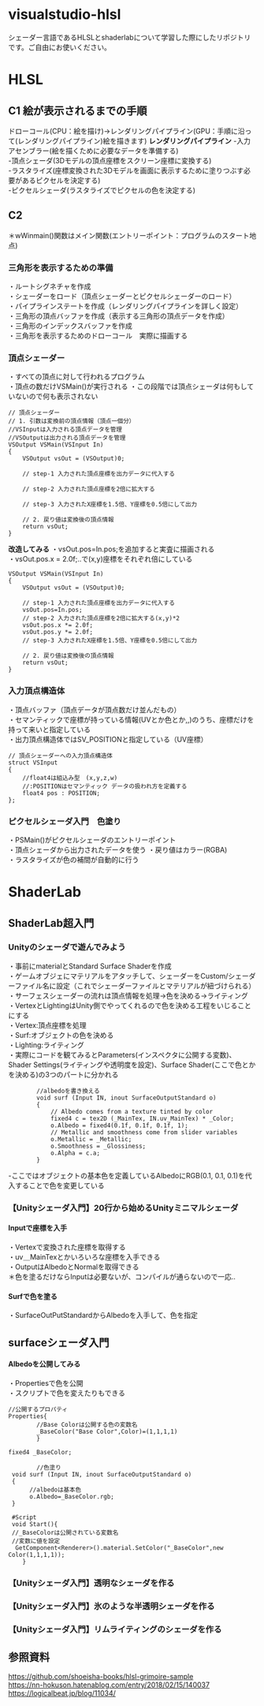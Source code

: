 # visualstudio-hlsl
シェーダー言語であるHLSLとshaderlabについて学習した際にしたリポジトリです。ご自由にお使いください。  

# HLSL
## C1 絵が表示されるまでの手順
ドローコール(CPU：絵を描け)→レンダリングパイプライン(GPU：手順に沿って(レンダリングパイプライン)絵を描きます)
**レンダリングパイプライン**
-入力アセンブラー(絵を描くために必要なデータを準備する)  
-頂点シェーダ(3Dモデルの頂点座標をスクリーン座標に変換する)  
-ラスタライズ(座標変換された3Dモデルを画面に表示するために塗りつぶす必要があるピクセルを決定する)  
-ピクセルシェーダ(ラスタライズでピクセルの色を決定する)  

## C2 
＊wWinmain()関数はメイン関数(エントリーポイント：プログラムのスタート地点)

### 三角形を表示するための準備
・ルートシグネチャを作成  
・シェーダーをロード（頂点シェーダーとピクセルシェーダーのロード）  
・パイプラインステートを作成（レンダリングパイプラインを詳しく設定）  
・三角形の頂点バッファを作成（表示する三角形の頂点データを作成）  
・三角形のインデックスバッファを作成  
・三角形を表示するためのドローコール　実際に描画する  
### 頂点シェーダー
・すべての頂点に対して行われるプログラム  
・頂点の数だけVSMain()が実行される
・この段階では頂点シェーダは何もしていないので何も表示されない  
```
// 頂点シェーダー
// 1. 引数は変換前の頂点情報（頂点一個分）
//VSInputは入力される頂点データを管理
//VSOutputは出力される頂点データを管理
VSOutput VSMain(VSInput In)
{
    VSOutput vsOut = (VSOutput)0;

    // step-1 入力された頂点座標を出力データに代入する

    // step-2 入力された頂点座標を2倍に拡大する

    // step-3 入力されたX座標を1.5倍、Y座標を0.5倍にして出力

    // 2. 戻り値は変換後の頂点情報
    return vsOut;
}
```
**改造してみる**
・vsOut.pos=In.pos;を追加すると実査に描画される  
・vsOut.pos.x = 2.0f;..で(x,y)座標をそれぞれ倍にしている  
```
VSOutput VSMain(VSInput In)
{
    VSOutput vsOut = (VSOutput)0;

    // step-1 入力された頂点座標を出力データに代入する
    vsOut.pos=In.pos;
    // step-2 入力された頂点座標を2倍に拡大する(x,y)*2
    vsOut.pos.x *= 2.0f;
    vsOut.pos.y *= 2.0f;
    // step-3 入力されたX座標を1.5倍、Y座標を0.5倍にして出力

    // 2. 戻り値は変換後の頂点情報
    return vsOut;
}
```
### 入力頂点構造体
・頂点バッファ（頂点データが頂点数だけ並んだもの）  
・セマンティックで座標が持っている情報(UVとか色とか,,)のうち、座標だけを持って来いと指定している  
・出力頂点構造体ではSV_POSITIONと指定している（UV座標）  
```
// 頂点シェーダーへの入力頂点構造体
struct VSInput
{
    //float4は組込み型　(x,y,z,w)
    //:POSITIONはセマンティック データの扱われ方を定義する
    float4 pos : POSITION;
};
```

### ピクセルシェーダ入門　色塗り
・PSMain()がピクセルシェーダのエントリーポイント  
・頂点シェーダから出力されたデータを使う
・戻り値はカラー(RGBA)  
・ラスタライズが色の補間が自動的に行う  

# ShaderLab
## ShaderLab超入門
### Unityのシェーダで遊んでみよう  
・事前にmaterialとStandard Surface Shaderを作成  
・ゲームオブジェにマテリアルをアタッチして、シェーダーをCustom/シェーダーファイル名に設定（これでシェーダーファイルとマテリアルが紐づけられる）  
・サーフェスシェーダーの流れは頂点情報を処理→色を決める→ライティング  
・VertexとLightingはUnity側でやってくれるので色を決める工程をいじることにする  
・Vertex:頂点座標を処理  
・Surf:オブジェクトの色を決める  
・Lighting:ライティング  
・実際にコードを観てみるとParameters(インスペクタに公開する変数)、Shader Settings(ライティングや透明度を設定)、Surface Shader(ここで色とかを決める)の3つのパートに分かれる
```
        //albedoを書き換える
        void surf (Input IN, inout SurfaceOutputStandard o)
        {
            // Albedo comes from a texture tinted by color
            fixed4 c = tex2D (_MainTex, IN.uv_MainTex) * _Color;
            o.Albedo = fixed4(0.1f, 0.1f, 0.1f, 1);
            // Metallic and smoothness come from slider variables
            o.Metallic = _Metallic;
            o.Smoothness = _Glossiness;
            o.Alpha = c.a;
        }
```
-ここではオブジェクトの基本色を定義しているAlbedoにRGB(0.1, 0.1, 0.1)を代入することで色を変更している

### 【Unityシェーダ入門】20行から始めるUnityミニマルシェーダ
#### Inputで座標を入手
・Vertexで変換された座標を取得する  
・uv＿MainTexとかいろいろな座標を入手できる  
・OutputはAlbedoとNormalを取得できる  
＊色を塗るだけならInputは必要ないが、コンパイルが通らないので一応..  

#### Surfで色を塗る
・SurfaceOutPutStandardからAlbedoを入手して、色を指定  

## surfaceシェーダ入門
#### Albedoを公開してみる
・Propertiesで色を公開  
・スクリプトで色を変えたりもできる  
```
//公開するプロパティ
Properties{
        //Base Colorは公開する色の変数名
        _BaseColor("Base Color",Color)=(1,1,1,1)
        }
        
fixed4 _BaseColor;
        
        //色塗り
 void surf (Input IN, inout SurfaceOutputStandard o)
 {
      //albedoは基本色
      o.Albedo=_BaseColor.rgb;
 }
 
 #Script
 void Start(){
 //_BaseColorは公開されている変数名
 //変数に値を設定
  GetComponent<Renderer>().material.SetColor("_BaseColor",new Color(1,1,1,1));
    }
```
### 【Unityシェーダ入門】透明なシェーダを作る


### 【Unityシェーダ入門】氷のような半透明シェーダを作る


### 【Unityシェーダ入門】リムライティングのシェーダを作る


## 参照資料
https://github.com/shoeisha-books/hlsl-grimoire-sample  
https://nn-hokuson.hatenablog.com/entry/2018/02/15/140037  
https://logicalbeat.jp/blog/11034/
